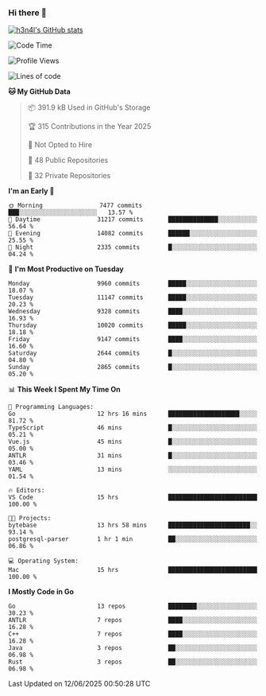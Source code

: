 ### Hi there 👋

[![h3n4l's GitHub stats](https://github-readme-stats.vercel.app/api?username=h3n4l&count_private=true&show_icons=true&theme=radical)](https://github.com/h3n4l/github-readme-stats)

<!--START_SECTION:waka-->
![Code Time](http://img.shields.io/badge/Code%20Time-2%2C200%20hrs%2023%20mins-blue)

![Profile Views](http://img.shields.io/badge/Profile%20Views-0-blue)

![Lines of code](https://img.shields.io/badge/From%20Hello%20World%20I%27ve%20Written-18.6%20million%20lines%20of%20code-blue)

**🐱 My GitHub Data** 

> 📦 391.9 kB Used in GitHub's Storage 
 > 
> 🏆 315 Contributions in the Year 2025
 > 
> 🚫 Not Opted to Hire
 > 
> 📜 48 Public Repositories 
 > 
> 🔑 32 Private Repositories 
 > 
**I'm an Early 🐤** 

```text
🌞 Morning                7477 commits        ███░░░░░░░░░░░░░░░░░░░░░░   13.57 % 
🌆 Daytime                31217 commits       ██████████████░░░░░░░░░░░   56.64 % 
🌃 Evening                14082 commits       ██████░░░░░░░░░░░░░░░░░░░   25.55 % 
🌙 Night                  2335 commits        █░░░░░░░░░░░░░░░░░░░░░░░░   04.24 % 
```
📅 **I'm Most Productive on Tuesday** 

```text
Monday                   9960 commits        █████░░░░░░░░░░░░░░░░░░░░   18.07 % 
Tuesday                  11147 commits       █████░░░░░░░░░░░░░░░░░░░░   20.23 % 
Wednesday                9328 commits        ████░░░░░░░░░░░░░░░░░░░░░   16.93 % 
Thursday                 10020 commits       █████░░░░░░░░░░░░░░░░░░░░   18.18 % 
Friday                   9147 commits        ████░░░░░░░░░░░░░░░░░░░░░   16.60 % 
Saturday                 2644 commits        █░░░░░░░░░░░░░░░░░░░░░░░░   04.80 % 
Sunday                   2865 commits        █░░░░░░░░░░░░░░░░░░░░░░░░   05.20 % 
```


📊 **This Week I Spent My Time On** 

```text
💬 Programming Languages: 
Go                       12 hrs 16 mins      ████████████████████░░░░░   81.72 % 
TypeScript               46 mins             █░░░░░░░░░░░░░░░░░░░░░░░░   05.21 % 
Vue.js                   45 mins             █░░░░░░░░░░░░░░░░░░░░░░░░   05.00 % 
ANTLR                    31 mins             █░░░░░░░░░░░░░░░░░░░░░░░░   03.46 % 
YAML                     13 mins             ░░░░░░░░░░░░░░░░░░░░░░░░░   01.54 % 

🔥 Editors: 
VS Code                  15 hrs              █████████████████████████   100.00 % 

🐱‍💻 Projects: 
bytebase                 13 hrs 58 mins      ███████████████████████░░   93.14 % 
postgresql-parser        1 hr 1 min          ██░░░░░░░░░░░░░░░░░░░░░░░   06.86 % 

💻 Operating System: 
Mac                      15 hrs              █████████████████████████   100.00 % 
```

**I Mostly Code in Go** 

```text
Go                       13 repos            ████████░░░░░░░░░░░░░░░░░   30.23 % 
ANTLR                    7 repos             ████░░░░░░░░░░░░░░░░░░░░░   16.28 % 
C++                      7 repos             ████░░░░░░░░░░░░░░░░░░░░░   16.28 % 
Java                     3 repos             ██░░░░░░░░░░░░░░░░░░░░░░░   06.98 % 
Rust                     3 repos             ██░░░░░░░░░░░░░░░░░░░░░░░   06.98 % 
```




 Last Updated on 12/06/2025 00:50:28 UTC
<!--END_SECTION:waka-->

